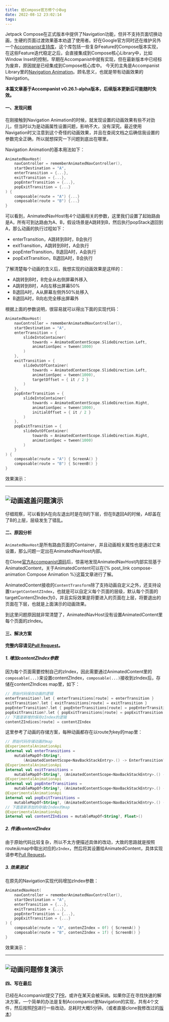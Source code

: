 ```yaml
---
title: 给Compose官方修个小Bug
date: 2022-08-12 23:02:14
tags:
---
```


Jetpack Compose在正式版本中提供了Navigation功能，但并不支持页面切换动画，生硬的页面过渡效果基本劝退了使用者。好在Google官方同时还在维护另外一个[Accompanist支持库](https://google.github.io/accompanist/)，这个库包括一些复杂Feature的Compose版本实现，在这些Feature迭代稳定之后，会直接集成到Compose核心Library中，比如Window Inset的控制，早期在Accompanist中就有实现，但在最新版本中已经标为废弃，原因就是已经集成到Compose核心库中。
今天的主角是Accompanist Library里的[Navigation Animation](https://google.github.io/accompanist/navigation-animation/)。顾名思义，也就是带有动画效果的Navigation。

**本篇文章基于Accompanist v0.26.1-alpha版本，后续版本更新后可能随时失效。**

#### 一、发现问题
在刚接触到Navigation Animation的时候，就发现设置的动画效果有些不对劲儿，但当时以为是动画属性设置问题，影响不大，没有深究。最近使用Navigation时又注意到这个奇怪的动画效果，并且在查阅文档之后确信我设置的参数完全正确，所以就想探究一下问题到底出在哪里。

Navigation Animation的基本用法如下：
```kotlin
AnimatedNavHost(
    navController = rememberAnimatedNavController(),
    startDestination = "A",
    enterTransition = {...},
    exitTransition = {...},
    popEnterTransition = {...},
    popExitTransition = {...}
) {
    composable(route = "A") {...}
    composable(route = "B") {...}
}
```

可以看到，AnimatedNavHost有4个动画相关的参数，这里我们设置了起始路由是A，所有可到达路由为A、B，假设场景是A跳转到B，然后执行popStack退回到A，那么动画的执行过程如下：
- enterTransition，A跳转到B时，B会执行
- exitTransition，A跳转到B时，A会执行
- popEnterTransition，B退回A时，A会执行
- popExitTransition，B退回A时，B会执行

了解清楚每个动画的含义后，我想实现的动画效果是这样的：

- A跳转到B时，B完全从右侧屏幕外移入
- A跳转到B时，A向左移出屏幕50%
- B退回A时，A从屏幕左侧外50%处移入
- B退回A时，B向右完全移出屏幕外

根据上面的参数说明，很容易就可以得出下面的实现代码：
```kotlin
AnimatedNavHost(
    navController = rememberAnimatedNavController(),
    startDestination = "A",
    enterTransition = {
        slideIntoContainer(
            towards = AnimatedContentScope.SlideDirection.Left,
            animationSpec = tween(1000)
        )
    },
    exitTransition = {
        slideOutOfContainer(
            towards = AnimatedContentScope.SlideDirection.Left,
            animationSpec = tween(1000),
            targetOffset = { it / 2 }
        )
    },
    popEnterTransition = {
        slideIntoContainer(
            towards = AnimatedContentScope.SlideDirection.Right,
            animationSpec = tween(1000),
            initialOffset = { it / 2 }
        )
    },
    popExitTransition = {
        slideOutOfContainer(
            towards = AnimatedContentScope.SlideDirection.Right,
            animationSpec = tween(1000)
        )
    }
) {
    composable(route = "A") { ScreenA() }
    composable(route = "B") { ScreenB() }
}
```

效果演示：

---
![动画遮盖问题演示](./navigation-animation-issue/navigation-animation-issue.gif)
---

仔细观察，可以看到A在向左退出时是在B的下层，但在B退回A的时候，A却盖在了B的上层，层级发生了错乱。

#### 二、原因分析
`AnimatedNavHost`是所有路由页面的Container，并且动画相关属性也是通过它来设置，那么问题一定出在AnimatedNavHost内部。

在Clone[官方Accompanist源码](https://github.com/google/accompanist)后，惊喜地发现AnimatedNavHost内部实现基于AnimatedContent，关于AnimatedContent可以在{% post_link compose-animation Compose Animation %}这篇文章进行了解。

AnimatedContent接收的`ContentTransform`除了支持动画自定义之外，还支持设置`targetContentZIndex`，也就是可以自定义每个页面的层级，默认每个页面的targetContentZIndex为0，并且实际效果是将要进入的页面在上层，将要退出的页面在下层，也就是上面演示的动画效果。

到这里问题原因就非常清楚了，AnimatedNavHost没有设置AnimatedContent里每个页面的zIndex。

#### 三、解决方案
**完整内容请见[Pull Request](https://github.com/google/accompanist/pull/1282)。**

##### 1. 增加contentZIndex参数
因为每个页面需要控制自己的zIndex，因此需要通过AnimatedContent里的`composable(...)`来设置contentZIndex，`composable(...)`接收到zIndex后，存储在contentZIndices map里，如下：
```kotlin
// 原始代码保存动画的逻辑
enterTransition?.let { enterTransitions[route] = enterTransition }
exitTransition?.let { exitTransitions[route] = exitTransition }
popEnterTransition?.let { popEnterTransitions[route] = popEnterTransition }
popExitTransition?.let { popExitTransitions[route] = popExitTransition }
// 下面是新增的保存zIndex的逻辑
contentZIndices[route] = contentZIndex
```

这里参考了动画的存储方案，每种动画都存在以route为key的map里：
```kotlin
// 原始代码存储动画的map
@ExperimentalAnimationApi
internal val enterTransitions =
    mutableMapOf<String?,
        (AnimatedContentScope<NavBackStackEntry>.() -> EnterTransition?)?>()
@ExperimentalAnimationApi
internal val exitTransitions =
    mutableMapOf<String?, (AnimatedContentScope<NavBackStackEntry>.() -> ExitTransition?)?>()
@ExperimentalAnimationApi
internal val popEnterTransitions =
    mutableMapOf<String?, (AnimatedContentScope<NavBackStackEntry>.() -> EnterTransition?)?>()
@ExperimentalAnimationApi
internal val popExitTransitions =
    mutableMapOf<String?, (AnimatedContentScope<NavBackStackEntry>.() -> ExitTransition?)?>()
// 下面是新添加的存储zIndex的map
@ExperimentalAnimationApi
internal val contentZIndices = mutableMapOf<String?, Float>()
```

##### 2. 传递contentZIndex
由于原始代码比较复杂，所以不太方便描述具体的改动，大致的思路就是按照route从map中取出对应的`zIndex`，然后将其设置给AnimatedContent，具体实现请参考[Pull Request](https://github.com/google/accompanist/pull/1282)。

##### 3. 效果测试
在原先的Navigation实现代码增加zIndex参数：
```kotlin
AnimatedNavHost(
    navController = rememberAnimatedNavController(),
    startDestination = "A",
    enterTransition = {...},
    exitTransition = {...},
    popEnterTransition = {...},
    popExitTransition = {...}
) {
    composable(route = "A", contenZIndex = 0f) { ScreenA() }
    composable(route = "B", contenZIndex = 1f) { ScreenB() }
}
```

效果演示：

---
![动画问题修复演示](./navigation-animation-issue/navigation-animation-fixed.gif)
---

#### 四、写在最后
已经在Accompanist提交了[PR](https://github.com/google/accompanist/pull/1282)，或许在某天会被采纳。如果你正在寻找快速的解决方案，一个简单的办法是复制Accompanist里Navigation的实现，共有4个文件，然后按照[PR](https://github.com/google/accompanist/pull/1282)进行一些改动，总耗时大概5分钟。（或者直接clone我修改过的[版本](https://github.com/ommiao/accompanist)）
